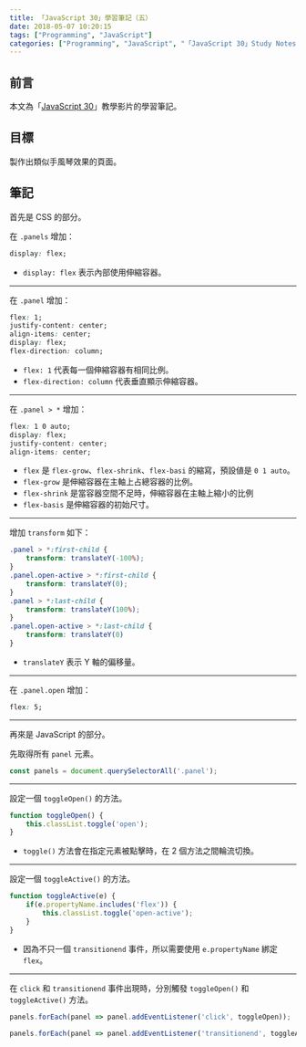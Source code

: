 ```yaml
---
title: 「JavaScript 30」學習筆記（五）
date: 2018-05-07 10:20:15
tags: ["Programming", "JavaScript"]
categories: ["Programming", "JavaScript", "「JavaScript 30」Study Notes"]
---
```


## 前言

本文為「[JavaScript 30](https://javascript30.com/)」教學影片的學習筆記。

## 目標

製作出類似手風琴效果的頁面。

## 筆記

首先是 CSS 的部分。

在 `.panels` 增加：

```css
display: flex;
```

- `display: flex` 表示內部使用伸縮容器。

---

在 `.panel` 增加：

```css
flex: 1;
justify-content: center;
align-items: center;
display: flex;
flex-direction: column;
```

- `flex: 1` 代表每一個伸縮容器有相同比例。
- `flex-direction: column` 代表垂直顯示伸縮容器。

---

在 `.panel > *` 增加：

```css
flex: 1 0 auto;
display: flex;
justify-content: center;
align-items: center;
```

- `flex` 是 `flex-grow`、`flex-shrink`、`flex-basi` 的縮寫，預設値是 `0 1 auto`。
- `flex-grow` 是伸縮容器在主軸上占總容器的比例。
- `flex-shrink` 是當容器空間不足時，伸縮容器在主軸上縮小的比例
- `flex-basis` 是伸縮容器的初始尺寸。

---

增加 `transform` 如下：

```css
.panel > *:first-child {
    transform: translateY(-100%);
}
.panel.open-active > *:first-child {
    transform: translateY(0);
}
.panel > *:last-child {
    transform: translateY(100%);
}
.panel.open-active > *:last-child {
    transform: translateY(0)
}
```

- `translateY` 表示 Y 軸的偏移量。

---

在 `.panel.open` 增加：

```css
flex: 5;
```

---

再來是 JavaScript 的部分。

先取得所有 `panel` 元素。

```js
const panels = document.querySelectorAll('.panel');
```

---

設定一個 `toggleOpen()` 的方法。

```js
function toggleOpen() {
    this.classList.toggle('open');
}
```

- `toggle()` 方法會在指定元素被點擊時，在 2 個方法之間輪流切換。

---

設定一個 `toggleActive()` 的方法。

```js
function toggleActive(e) {
    if(e.propertyName.includes('flex')) {
        this.classList.toggle('open-active');
    }
}
```

- 因為不只一個 `transitionend` 事件，所以需要使用 `e.propertyName` 綁定 `flex`。

---

在 `click` 和 `transitionend` 事件出現時，分別觸發 `toggleOpen()` 和 `toggleActive()` 方法。

```js
panels.forEach(panel => panel.addEventListener('click', toggleOpen));

panels.forEach(panel => panel.addEventListener('transitionend', toggleActive));
```
